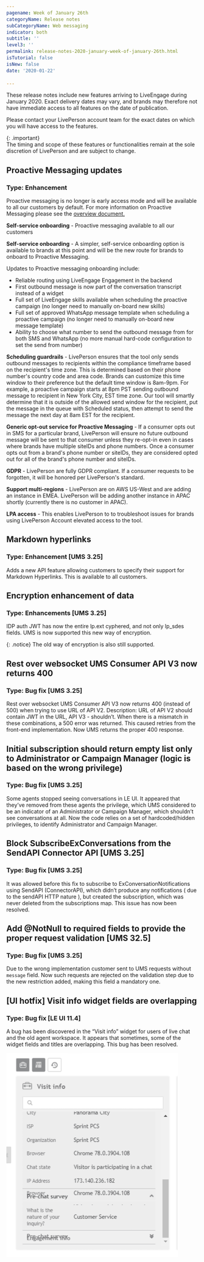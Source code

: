 ```yaml
---
pagename: Week of January 26th
categoryName: Release notes
subCategoryName: Web messaging
indicator: both
subtitle: ''
level3: ''
permalink: release-notes-2020-january-week-of-january-26th.html
isTutorial: false
isNew: false
date: '2020-01-22'

---
```


These release notes include new features arriving to LiveEngage during January 2020. Exact delivery dates may vary, and brands may therefore not have immediate access to all features on the date of publication.

Please contact your LivePerson account team for the exact dates on which you will have access to the features.

{: .important}  
The timing and scope of these features or functionalities remain at the sole discretion of LivePerson and are subject to change.

## Proactive Messaging updates  
### Type: Enhancement
Proactive messaging is no longer is early access mode and will be available to all our customers by default.
For more information on Proactive Messaging please see the [overview document.](https://knowledge.liveperson.com/messaging-channels-proactive-messaging-proactive-messaging-overview.html)

**Self-service onboarding** -  Proactive messaging available to all our customers
 
**Self-service onboarding** -  A simpler, self-service onboarding option is available to brands at this point and will be the new route for brands to onboard to Proactive Messaging. 

Updates to Proactive messaging onboarding include:
- Reliable routing using LiveEngage Engagement in the backend
- First outbound message is now part of the conversation transcript instead of a widget
- Full set of LiveEngage skills available when scheduling the proactive campaign (no longer need to manually on-board new skills)
- Full set of approved WhatsApp message template when scheduling a proactive campaign (no longer need to manually on-board new message template)
- Ability to choose what number to send the outbound message from for both SMS and WhatsApp (no more manual hard-code configuration to set the send from number)
 
**Scheduling guardrails** - LivePerson ensures that the tool only sends outbound messages to recipients within the compliance timeframe based on the recipient's time zone. This is determined based on their phone number's country code and area code. Brands can customize this time window to their preference but the default time window is 8am-9pm. For example, a proactive campaign starts at 8pm PST sending outbound message to recipient in New York City, EST time zone. Our tool will smartly determine that it is outside of the allowed send window for the recipient, put the message in the queue with Scheduled status, then attempt to send the message the next day at 8am EST for the recipient.
 
**Generic opt-out service for Proactive Messaging** - If a consumer opts out in SMS for a particular brand, LivePerson will ensure no future outbound message will be sent to that consumer unless they re-opt-in even in cases where brands have multiple siteIDs and phone numbers. 
Once a consumer opts out from a brand's phone number or siteIDs, they are considered opted out for all of the brand's phone number and siteIDs. 
 
**GDPR** - LivePerson are fully GDPR compliant. If a consumer requests to be forgotten, it will be honored per LivePerson's standard. 
 
**Support multi-regions** - LivePerson are on AWS US-West and are adding an instance in EMEA. LivePerson will be adding another instance in APAC shortly (currently there is no customer in APAC). 
 
**LPA access** - This enables LivePerson to to troubleshoot issues for brands using LivePerson Account elevated access to the tool. 


## Markdown hyperlinks 
### Type: Enhancement [UMS 3.25] 

Adds a new API feature allowing customers to specify their support for Markdown Hyperlinks. This is available to all customers. 

## Encryption enhancement of data 
### Type: Enhancements [UMS 3.25]
IDP auth JWT has now the entire lp.ext cyphered, and not only lp_sdes fields. UMS is now supported this new way of encryption. 

{: .notice}
The old way of encryption is also still supported.

## Rest over websocket UMS Consumer API V3 now returns 400 
### Type: Bug fix [UMS 3.25]
Rest over websocket UMS Consumer API V3 now returns 400 (instead of 500) when trying to use URL of API V2.
Description: URL of API V2 should contain JWT in the URL, API V3 - shouldn’t. When there is a mismatch in these combinations, a 500 error was returned. This caused retries from the front-end implementation. 
Now UMS returns the proper 400 response.    

## Initial subscription should return empty list only to Administrator or Campaign Manager (logic is based on the wrong privilege)
### Type: Bug fix [UMS 3.25]

Some agents stopped seeing conversations in LE UI. It appeared that they’ve removed from these agents the privilege, which UMS considered to be an indicator of an Administrator or Campaign Manager, which shouldn’t see conversations at all. 
Now the code relies on a set of hardcoded/hidden privileges, to identify Administrator and Campaign Manager.

## Block SubscribeExConversations from the SendAPI Connector API [UMS 3.25]
### Type: Bug fix [UMS 3.25]
It was allowed before this fix to subscribe to ExConversationNotifications using SendAPI (ConnectorAPI), which didn’t produce any notifications ( due to the sendAPI HTTP nature ), but created the subscription, which was never deleted from the subscriptions map. 
This issue has now been resolved.

## Add @NotNull to required fields to provide the proper request validation [UMS 32.5] 
### Type: Bug fix [UMS 3.25]

Due to the wrong implementation customer sent to UMS requests without `message` field.
Now such requests are rejected on the validation step due to the new restriction added, making this field a mandatory one.

## [UI hotfix] Visit info widget fields are overlapping
### Type: Bug fix [LE UI 11.4]

A bug has been discovered in the “Visit info” widget for users of live chat and the old agent workspace. It appears that sometimes, some of the widget fields and titles are overlapping. This bug has been resolved.

![](img/week-of-january-26th-hotfix.png)
